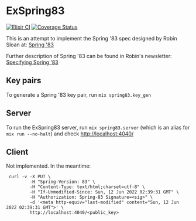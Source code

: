 # ExSpring83
[![Elixir CI](https://github.com/davemenninger/exspring83/actions/workflows/elixir.yml/badge.svg)](https://github.com/davemenninger/exspring83/actions/workflows/elixir.yml) [![Coverage Status](https://coveralls.io/repos/github/davemenninger/exspring83/badge.svg?branch=main)](https://coveralls.io/github/davemenninger/exspring83?branch=main)

This is an attempt to implement the Spring '83 spec designed by Robin Sloan at: [Spring '83](https://github.com/robinsloan/spring-83-spec/blob/main/draft-20220616.md)

Further description of Spring '83 can be found in Robin's newsletter: [Specifying Spring ‘83](https://www.robinsloan.com/lab/specifying-spring-83/)

## Key pairs

To generate a Spring '83 key pair, run `mix spring83.key_gen`

## Server

To run the ExSpring83 server, run `mix spring83.server` (which is an alias for `mix run --no-halt`) and check [http://localhost:4040/](http://localhost:4040/)

## Client

Not implemented.  In the meantime:

```
 curl -v -X PUT \
         -H "Spring-Version: 83" \
         -H "Content-Type: text/html;charset=utf-8" \
         -H "If-Unmodified-Since: Sun, 12 Jun 2022 02:39:31 GMT" \
         -H "Authorization: Spring-83 Signature=<sig>" \
         -d '<meta http-equiv="last-modified" content="Sun, 12 Jun 2022 02:39:31 GMT">' \
         http://localhost:4040/<public_key>
           
```

